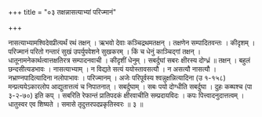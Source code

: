 +++
title = "०३ तक्षन्नासत्याभ्यां परिज्मानं"

+++

नासत्याभ्यामश्विदेवप्रीत्यर्थं रथं तक्षन् । ऋभवो देवाः कञ्चिद्रथमतक्षन् । तक्षणेन सम्पादितवन्तः । कीदृशम् । परिज्मानं परितो गन्तारं सुखं उपर्युपवेशने सुखकरम् । किं च धेनुं काञ्चिद्गां तक्षन् । धातूनामनेकार्थत्वात्तक्षतिरत्र सम्पादनवाची । कीदृशीं धेनुम् । सबर्दुघां सबरः क्षीरस्य दोग्ध्रं ॥ तक्षन् । बहुलं छन्दसीत्यडभावः । नासत्याभ्याम् । न विद्यते सत्यं ययोस्तावसत्यौ । न असत्यौ नासत्यौ । नभ्राण्नपादित्यादिना नलोपाभावः । परिज्मानम् । अजेः परिपूर्वस्य श्वन्नुक्षन्नित्यादिना (उ १-१५८) मन्प्रत्ययेऽकारलोप आद्युतात्तत्वं च निपातनात् । सबर्दुघाम् । सबः पयो दोग्धीति सबर्दुघा । दुहः कब्घश्च (पा ३-२-७०) इति कप् । सबरिति रेफान्तं प्रातिपदकं क्षीरवाचीति सम्प्रदायविदः । कपः पित्त्वादनुदात्तत्वम् । धातुस्वर एव शिष्यते । समासे तृदुत्तरपदप्रकृतिस्वरः ॥ ३ ॥